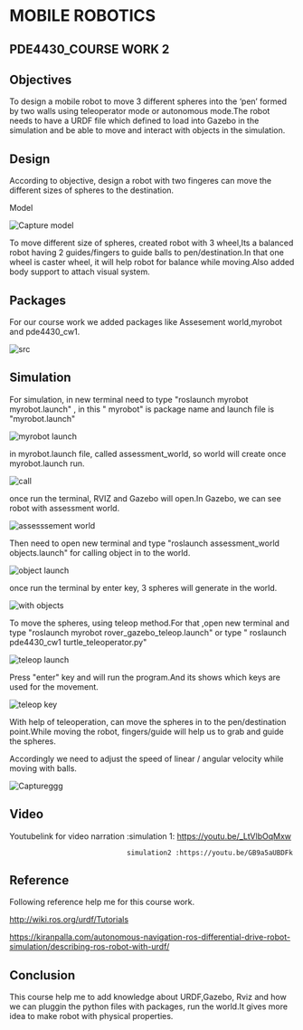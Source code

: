 #           MOBILE ROBOTICS

## PDE4430_COURSE WORK 2

## Objectives

   To design a  mobile robot to move 3 different spheres into the ‘pen’ formed by two walls using teleoperator mode or autonomous mode.The robot needs to have a URDF file which defined to load into Gazebo in the simulation and be able to move and interact with objects in the simulation. 

## Design

  According to objective, design a robot with two fingeres can move the different sizes of spheres to the destination. 
  
    
 Model
  
  
  ![Capture model](https://user-images.githubusercontent.com/117764288/212550730-ead16d94-aafc-4113-aa00-a57f6f19e6f0.JPG)
  
  
  

To move different size of spheres, created robot with 3 wheel,Its a balanced robot having 2 guides/fingers to guide balls to pen/destination.In that one wheel is caster wheel, it will help robot for balance while moving.Also added body support to attach visual system.

## Packages

For our course work we added  packages like Assesement world,myrobot and pde4430_cw1.


  ![src](https://user-images.githubusercontent.com/117764288/212551390-add17eef-988c-4f7d-8e89-3dfb99b21bad.JPG)
  
## Simulation

   For simulation, in new terminal need to type "roslaunch myrobot myrobot.launch" , in this " myrobot" is package name and launch file is "myrobot.launch"
   
   ![myrobot launch](https://user-images.githubusercontent.com/117764288/212552600-e630df67-c0bb-457c-a16c-13458029aa48.JPG)
   
   in myrobot.launch file, called assessment_world, so world will create once myrobot.launch run.
   
   ![call](https://user-images.githubusercontent.com/117764288/212552919-9a4fefa7-4cb0-4de4-befe-3d39aab36d92.JPG)
   
   once run the terminal, RVIZ and Gazebo will open.In Gazebo, we can see robot with assessment world.
   
   ![assesssement world](https://user-images.githubusercontent.com/117764288/212553179-fd947cd8-3d4c-4c17-bb3b-efb0daab43c2.JPG)

   

   Then need to open new terminal  and type "roslaunch assessment_world objects.launch" for calling object in to the world.

   ![object launch](https://user-images.githubusercontent.com/117764288/212553015-75de1198-1967-45a6-b2b4-177c97528032.JPG)
   
   once run the terminal by enter key,  3 spheres will generate in the world.
   
   ![with objects](https://user-images.githubusercontent.com/117764288/212553282-0894d768-d42f-4cb4-baca-322c172c3a31.JPG)

   
   To move the spheres, using teleop method.For that ,open new terminal  and type "roslaunch myrobot rover_gazebo_teleop.launch" or type  " roslaunch pde4430_cw1 turtle_teleoperator.py"

![teleop launch](https://user-images.githubusercontent.com/117764288/212553698-ed1a29f2-fb02-4834-afc8-5a0de98a0e67.JPG)

 Press "enter"  key  and will run the program.And its shows which keys are used for the movement.
 
 ![teleop key](https://user-images.githubusercontent.com/117764288/212553989-09075d28-347d-40d4-999a-b3bda64e352b.JPG)

With help of teleoperation, can move the spheres in to the pen/destination point.While moving the robot, fingers/guide will help us to grab and guide  the spheres.

Accordingly we need to adjust the speed of linear / angular velocity while moving with balls.

![Captureggg](https://user-images.githubusercontent.com/117764288/212554126-8cd6e592-fb02-42c6-b643-b7efb5d30f52.JPG)

## Video

Youtubelink for video narration :simulation 1: https://youtu.be/_LtVlbOqMxw

                                 simulation2 :https://youtu.be/GB9a5aUBDFk

## Reference

Following reference help me for this course work.

http://wiki.ros.org/urdf/Tutorials

https://kiranpalla.com/autonomous-navigation-ros-differential-drive-robot-simulation/describing-ros-robot-with-urdf/


## Conclusion

 This course help me to add knowledge about URDF,Gazebo, Rviz and how we can pluggin the python files with packages, run the world.It gives more idea to make robot with physical properties.




  
   

  

  
  






